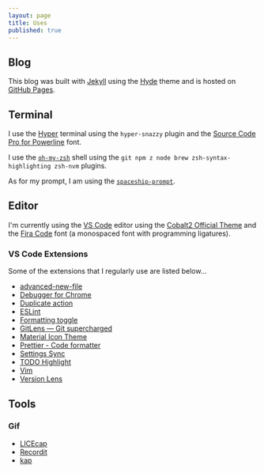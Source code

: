 ```yaml
---
layout: page
title: Uses
published: true
---
```


## Blog

This blog was built with [Jekyll](https://jekyllrb.com/) using the [Hyde](http://hyde.getpoole.com) theme and is hosted on [GitHub Pages](https://pages.github.com/).

## Terminal

I use the [Hyper](https://hyper.is/) terminal using the `hyper-snazzy` plugin and the [Source Code Pro for Powerline](https://github.com/powerline/fonts/tree/master/SourceCodePro) font.

I use the [`oh-my-zsh`](https://github.com/robbyrussell/oh-my-zsh) shell using the `git npm z node brew zsh-syntax-highlighting zsh-nvm` plugins.

As for my prompt, I am using the [`spaceship-prompt`](https://github.com/denysdovhan/spaceship-prompt).

## Editor

I'm currently using the [VS Code](https://code.visualstudio.com/) editor using the [Cobalt2 Official Theme](https://marketplace.visualstudio.com/items?itemName=wesbos.theme-cobalt2) and the [Fira Code](https://github.com/tonsky/FiraCode) font (a monospaced font with programming ligatures).

### VS Code Extensions

Some of the extensions that I regularly use are listed below...

* [advanced-new-file](https://marketplace.visualstudio.com/items?itemName=patbenatar.advanced-new-file)
* [Debugger for Chrome](https://marketplace.visualstudio.com/items?itemName=msjsdiag.debugger-for-chrome)
* [Duplicate action](https://marketplace.visualstudio.com/items?itemName=mrmlnc.vscode-duplicate)
* [ESLint](https://marketplace.visualstudio.com/items?itemName=dbaeumer.vscode-eslint)
* [Formatting toggle](https://marketplace.visualstudio.com/items?itemName=tombonnike.vscode-status-bar-format-toggle)
* [GitLens — Git supercharged](https://marketplace.visualstudio.com/items?itemName=eamodio.gitlens)
* [Material Icon Theme](https://marketplace.visualstudio.com/items?itemName=PKief.material-icon-theme)
* [Prettier - Code formatter](https://marketplace.visualstudio.com/items?itemName=esbenp.prettier-vscode)
* [Settings Sync](https://marketplace.visualstudio.com/items?itemName=Shan.code-settings-sync) 
* [TODO Highlight](https://marketplace.visualstudio.com/items?itemName=wayou.vscode-todo-highlight)
* [Vim](https://marketplace.visualstudio.com/items?itemName=vscodevim.vim)
* [Version Lens](https://marketplace.visualstudio.com/items?itemName=pflannery.vscode-versionlens)

## Tools

### Gif

* [LICEcap](https://www.cockos.com/licecap/)
* [Recordit](http://recordit.co/)
* [kap](https://getkap.co/)
